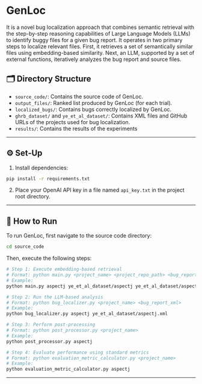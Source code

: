 # GenLoc
It is a novel bug localization approach that combines semantic retrieval with the step-by-step reasoning capabilities of Large Language Models (LLMs) to identify buggy files for a given bug report. It operates in two primary steps to localize relevant files. First, it retrieves a set of semantically similar files using embedding-based similarity. Next, an LLM, supported by a set of external functions, iteratively analyzes the bug report and source files.

## 🗂️ Directory Structure

* `source_code/`: Contains the source code of GenLoc.
* `output_files/`: Ranked list produced by GenLoc (for each trial).
* `localized_bugs/`: Contains bugs correctly localized by GenLoc.
* `ghrb_dataset/` and `ye_et_al_dataset/`: Contains XML files and GitHub URLs of the projects used for bug localization.
* `results/`: Contains the results of the experiments
---

## ⚙️ Set-Up

1. Install dependencies:

```bash
pip install -r requirements.txt
```

2. Place your OpenAI API key in a file named `api_key.txt` in the project root directory.

---

## 🔧 How to Run

To run GenLoc, first navigate to the source code directory:

```bash
cd source_code
```

Then, execute the following steps:

```bash
# Step 1: Execute embedding-based retrieval
# Format: python main.py <project_name> <project_repo_path> <bug_report_xml> <embedding_model>
# Example:
python main.py aspectj ye_et_al_dataset/aspectj ye_et_al_dataset/aspectj.xml openai

# Step 2: Run the LLM-based analysis
# Format: python bug_localizer.py <project_name> <bug_report_xml>
# Example:
python bug_localizer.py aspectj ye_et_al_dataset/aspectj.xml

# Step 3: Perform post-processing
# Format: python post_processor.py <project_name>
# Example:
python post_processor.py aspectj

# Step 4: Evaluate performance using standard metrics
# Format: python evaluation_metric_calculator.py <project_name>
# Example:
python evaluation_metric_calculator.py aspectj
```

---
